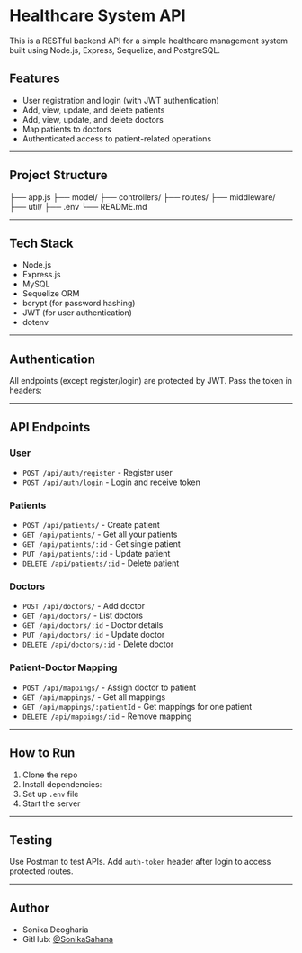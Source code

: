 # Healthcare System API

This is a RESTful backend API for a simple healthcare management system built using Node.js, Express, Sequelize, and PostgreSQL.

## Features

- User registration and login (with JWT authentication)
- Add, view, update, and delete patients
- Add, view, update, and delete doctors
- Map patients to doctors
- Authenticated access to patient-related operations

---

## Project Structure

├── app.js
├── model/
├── controllers/
├── routes/
├── middleware/
├── util/
├── .env
└── README.md


---

## Tech Stack

- Node.js
- Express.js
- MySQL
- Sequelize ORM
- bcrypt (for password hashing)
- JWT (for user authentication)
- dotenv

---

## Authentication

All endpoints (except register/login) are protected by JWT. Pass the token in headers:


---

## API Endpoints

### User
- `POST /api/auth/register` - Register user
- `POST /api/auth/login` - Login and receive token

### Patients
- `POST /api/patients/` - Create patient
- `GET /api/patients/` - Get all your patients
- `GET /api/patients/:id` - Get single patient
- `PUT /api/patients/:id` - Update patient
- `DELETE /api/patients/:id` - Delete patient

### Doctors
- `POST /api/doctors/` - Add doctor
- `GET /api/doctors/` - List doctors
- `GET /api/doctors/:id` - Doctor details
- `PUT /api/doctors/:id` - Update doctor
- `DELETE /api/doctors/:id` - Delete doctor

### Patient-Doctor Mapping
- `POST /api/mappings/` - Assign doctor to patient
- `GET /api/mappings/` - Get all mappings
- `GET /api/mappings/:patientId` - Get mappings for one patient
- `DELETE /api/mappings/:id` - Remove mapping

---

## How to Run

1. Clone the repo  
2. Install dependencies:  
3. Set up `.env` file 
4. Start the server


---

## Testing

Use Postman to test APIs. Add `auth-token` header after login to access protected routes.

---

## Author

- Sonika Deogharia  
- GitHub: [@SonikaSahana](https://github.com/SonikaSahana)

